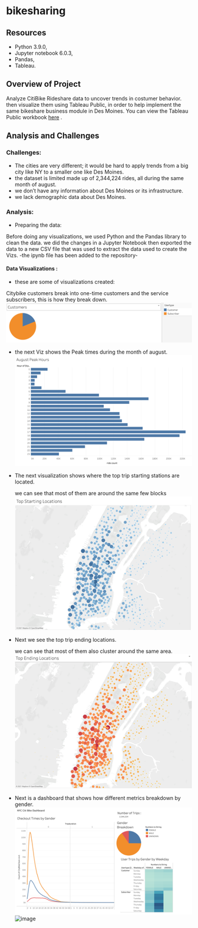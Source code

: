 # bikesharing

## Resources
* Python 3.9.0, 
* Jupyter notebook 6.0.3,
* Pandas,
* Tableau.

## Overview of Project

Analyze CitiBike Rideshare data to uncover trends in costumer behavior. then visualize them using Tableau Public, in order to help implement the same bikeshare business module in Des Moines.
You can view the Tableau Public workbook [here](https://public.tableau.com/profile/mouad.lachhab#!/vizhome/Citybikestory_16219086459090/BikeShareStory?publish=yes) .

## Analysis and Challenges

### Challenges:

- The cities are very different; it would be hard to apply trends from a big city like NY to a smaller one like Des Moines.
- the dataset is limited made up of 2,344,224 rides, all during the same month of august.
- we don’t have any information about Des Moines or its infrastructure.
- we lack demographic data about Des Moines.

### Analysis:

 - Preparing the data: 

Before doing any visualizations, we used Python and the Pandas library to clean the data. we did the changes in a Jupyter Notebook then exported the data to a new CSV file that was used to extract the data used to create the Vizs. -the ipynb file has been added to the repository-

#### Data Visualizations :

- these are some of visualizations created:

Citybike customers break into one-time customers and the service subscribers, this is how they break down.
![picture](images/1.png)

- the next Viz shows the Peak times during the month of august.
![picture](images/2.png)

- The next visualization shows where the top trip starting stations are located.

  we can see that most of them are around the same few blocks 
![picture](images/3.png)

- Next we see the top trip ending locations.

  we can see that most of them also cluster around the same area.
![picture](images/4.png)

- Next is a dashboard that shows how different metrics breakdown by gender.
![picture](images/5.png)
![image](https://user-images.githubusercontent.com/47876684/119434552-6ea8fa80-bce6-11eb-8b17-bbd8d55b72ac.png)
